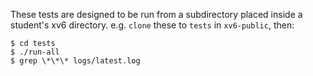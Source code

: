 These tests are designed to be run from a subdirectory placed inside a
student's xv6 directory. e.g. `clone` these to `tests` in `xv6-public`, then:

```
$ cd tests
$ ./run-all
$ grep \*\*\* logs/latest.log
```
